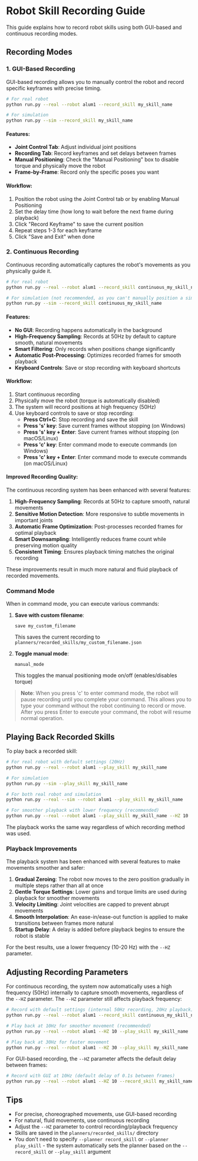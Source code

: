 # Robot Skill Recording Guide

This guide explains how to record robot skills using both GUI-based and continuous recording modes.

## Recording Modes

### 1. GUI-Based Recording

GUI-based recording allows you to manually control the robot and record specific keyframes with precise timing.

```bash
# For real robot
python run.py --real --robot alum1 --record_skill my_skill_name

# For simulation
python run.py --sim --record_skill my_skill_name
```

#### Features:
- **Joint Control Tab**: Adjust individual joint positions
- **Recording Tab**: Record keyframes and set delays between frames
- **Manual Positioning**: Check the "Manual Positioning" box to disable torque and physically move the robot
- **Frame-by-Frame**: Record only the specific poses you want

#### Workflow:
1. Position the robot using the Joint Control tab or by enabling Manual Positioning
2. Set the delay time (how long to wait before the next frame during playback)
3. Click "Record Keyframe" to save the current position
4. Repeat steps 1-3 for each keyframe
5. Click "Save and Exit" when done

### 2. Continuous Recording

Continuous recording automatically captures the robot's movements as you physically guide it.

```bash
# For real robot
python run.py --real --robot alum1 --record_skill continuous_my_skill_name

# For simulation (not recommended, as you can't manually position a simulated robot)
python run.py --sim --record_skill continuous_my_skill_name
```

#### Features:
- **No GUI**: Recording happens automatically in the background
- **High-Frequency Sampling**: Records at 50Hz by default to capture smooth, natural movements
- **Smart Filtering**: Only records when positions change significantly
- **Automatic Post-Processing**: Optimizes recorded frames for smooth playback
- **Keyboard Controls**: Save or stop recording with keyboard shortcuts

#### Workflow:
1. Start continuous recording
2. Physically move the robot (torque is automatically disabled)
3. The system will record positions at high frequency (50Hz)
4. Use keyboard controls to save or stop recording:
   - **Press Ctrl+C**: Stop recording and save the skill
   - **Press 's' key**: Save current frames without stopping (on Windows)
   - **Press 's' key + Enter**: Save current frames without stopping (on macOS/Linux)
   - **Press 'c' key**: Enter command mode to execute commands (on Windows)
   - **Press 'c' key + Enter**: Enter command mode to execute commands (on macOS/Linux)

#### Improved Recording Quality:
The continuous recording system has been enhanced with several features:
1. **High-Frequency Sampling**: Records at 50Hz to capture smooth, natural movements
2. **Sensitive Motion Detection**: More responsive to subtle movements in important joints
3. **Automatic Frame Optimization**: Post-processes recorded frames for optimal playback
4. **Smart Downsampling**: Intelligently reduces frame count while preserving motion quality
5. **Consistent Timing**: Ensures playback timing matches the original recording

These improvements result in much more natural and fluid playback of recorded movements.

### Command Mode

When in command mode, you can execute various commands:

1. **Save with custom filename**:
   ```
   save my_custom_filename
   ```
   This saves the current recording to `planners/recorded_skills/my_custom_filename.json`

2. **Toggle manual mode**:
   ```
   manual_mode
   ```
   This toggles the manual positioning mode on/off (enables/disables torque)

> **Note**: When you press 'c' to enter command mode, the robot will pause recording until you complete your command. This allows you to type your command without the robot continuing to record or move. After you press Enter to execute your command, the robot will resume normal operation.

## Playing Back Recorded Skills

To play back a recorded skill:

```bash
# For real robot with default settings (20Hz)
python run.py --real --robot alum1 --play_skill my_skill_name

# For simulation
python run.py --sim --play_skill my_skill_name

# For both real robot and simulation
python run.py --real --sim --robot alum1 --play_skill my_skill_name

# For smoother playback with lower frequency (recommended)
python run.py --real --robot alum1 --play_skill my_skill_name --HZ 10
```

The playback works the same way regardless of which recording method was used.

### Playback Improvements

The playback system has been enhanced with several features to make movements smoother and safer:

1. **Gradual Zeroing**: The robot now moves to the zero position gradually in multiple steps rather than all at once
2. **Gentle Torque Settings**: Lower gains and torque limits are used during playback for smoother movements
3. **Velocity Limiting**: Joint velocities are capped to prevent abrupt movements
4. **Smooth Interpolation**: An ease-in/ease-out function is applied to make transitions between frames more natural
5. **Startup Delay**: A delay is added before playback begins to ensure the robot is stable

For the best results, use a lower frequency (10-20 Hz) with the `--HZ` parameter.

## Adjusting Recording Parameters

For continuous recording, the system now automatically uses a high frequency (50Hz) internally to capture smooth movements, regardless of the `--HZ` parameter. The `--HZ` parameter still affects playback frequency:

```bash
# Record with default settings (internal 50Hz recording, 20Hz playback)
python run.py --real --robot alum1 --record_skill continuous_my_skill_name

# Play back at 10Hz for smoother movement (recommended)
python run.py --real --robot alum1 --HZ 10 --play_skill my_skill_name

# Play back at 30Hz for faster movement
python run.py --real --robot alum1 --HZ 30 --play_skill my_skill_name
```

For GUI-based recording, the `--HZ` parameter affects the default delay between frames:

```bash
# Record with GUI at 10Hz (default delay of 0.1s between frames)
python run.py --real --robot alum1 --HZ 10 --record_skill my_skill_name
```

## Tips

- For precise, choreographed movements, use GUI-based recording
- For natural, fluid movements, use continuous recording
- Adjust the `--HZ` parameter to control recording/playback frequency
- Skills are saved in the `planners/recorded_skills/` directory
- You don't need to specify `--planner record_skill` or `--planner play_skill` - the system automatically sets the planner based on the `--record_skill` or `--play_skill` argument 